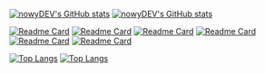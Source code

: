 [![nowyDEV's GitHub stats](https://github-readme-stats-nowydev.vercel.app/api?username=nowyDEV&show=reviews&show_icons=true&theme=yeblu)](https://github.com/nowyDEV/github-readme-stats)
[![nowyDEV's GitHub stats](https://github-readme-stats-nowydev.vercel.app/api?username=nowyDEV&show_icons=true&include_all_commits=true&count_private=true&role=OWNER,COLLABORATOR,ORGANIZATION_MEMBER&theme=yeblu)](https://github.com/nowyDEV/github-readme-stats)

[![Readme Card](https://github-readme-stats-nowydev.vercel.app/api/pin?username=nowyDEV&repo=go_aoc_2020&theme=yeblu)](https://github.com/nowyDEV/go_aoc_2020)
[![Readme Card](https://github-readme-stats-nowydev.vercel.app/api/pin?username=nowyDEV&repo=state-machines-workshop&theme=yeblu)](https://github.com/nowyDEV/state-machines-workshop)
[![Readme Card](https://github-readme-stats-nowydev.vercel.app/api/pin?username=nowyDEV&repo=bitnoise-cypress-presentation&theme=yeblu)](https://github.com/nowyDEV/bitnoise-cypress-presentation)
[![Readme Card](https://github-readme-stats-nowydev.vercel.app/api/pin?username=nowyDEV&repo=GNUI&theme=yeblu)](https://github.com/nordcloud/GNUI)
[![Readme Card](https://github-readme-stats-nowydev.vercel.app/api/pin?username=nowyDEV&repo=eslint-config-pat&theme=yeblu)](https://github.com/nordcloud/eslint-config-pat)
[![Readme Card](https://github-readme-stats-nowydev.vercel.app/api/pin?username=nowyDEV&repo=pat-frontend-template&theme=yeblu)](https://github.com/nordcloud/pat-frontend-template)

[![Top Langs](https://github-readme-stats-git-masterorgs-github-readme-stats-team.vercel.app/api/top-langs?username=nowyDEV&include_orgs=true&show_icons=true&theme=yeblu&locale=en)](https://github.com/nowyDEV/github-readme-stats)
[![Top Langs](https://github-readme-stats-nowydev.vercel.app/api/top-langs?username=nowyDEV&role=OWNER,COLLABORATOR,ORGANIZATION_MEMBER&show_icons=true&theme=yeblu&locale=en)](https://github.com/nowyDEV/github-readme-stats)

<!--
**nowyDEV/nowyDEV** is a ✨ _special_ ✨ repository because its `README.md` (this file) appears on your GitHub profile.

Here are some ideas to get you started:

- 🔭 I’m currently working on ...
- 🌱 I’m currently learning ...
- 👯 I’m looking to collaborate on ...
- 🤔 I’m looking for help with ...
- 💬 Ask me about ...
- 📫 How to reach me: ...
- 😄 Pronouns: ...
- ⚡ Fun fact: ...
-->
